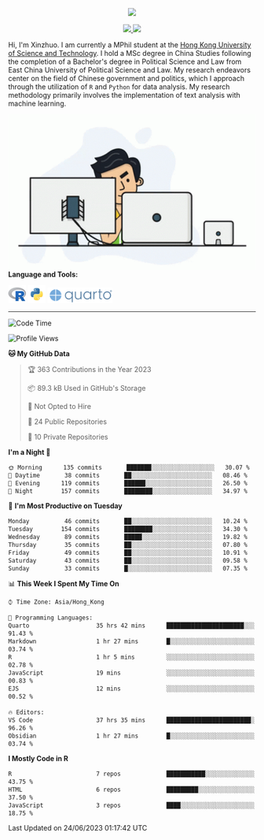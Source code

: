 <div align='center'>
<img src='https://readme-typing-svg.herokuapp.com?font=ubuntu&color=4d3900&center=true&lines=HKUST+Mphil+in+SOSC;Focus+on+China;Code+for+PoliSci'/>
</div>

<p align='center'>
 <a href='https://www.linkedin.com/in/xinzhuo-huang-5161011ba/' target='_blank'>
        <img src='https://img.shields.io/badge/linkedin%20-%230077B5.svg?&style=for-the-badge&logo=linkedin&logoColor=white'/>
    </a>
 <a href='https://twitter.com/HsinchoH' target='_blank'>
        <img src='https://img.shields.io/badge/Twitter-1DA1F2?style=for-the-badge&logo=twitter&logoColor=white'/>
    </a>
    </p>
    
Hi, I'm Xinzhuo. I am currently a MPhil student at the [Hong Kong University of Science and Technology](https://sosc.hkust.edu.hk/node/613). I hold a MSc degree in China Studies following the completion of a Bachelor's degree in Political Science and Law from East China University of Political Science and Law. My research endeavors center on the field of Chinese government and politics, which I approach through the utilization of `R` and `Python` for data analysis. My research methodology primarily involves the implementation of text analysis with machine learning.




<img align='right' src="https://github.com/xinzhuohkust/xinzhuohkust/blob/main/programmer.gif" width="590">



**Language and Tools:**  

<code><img height="36" src="https://raw.githubusercontent.com/github/explore/80688e429a7d4ef2fca1e82350fe8e3517d3494d/topics/r/r.png"></code>
<code><img height="36" src="https://raw.githubusercontent.com/github/explore/80688e429a7d4ef2fca1e82350fe8e3517d3494d/topics/python/python.png"></code>
<code><img height="32" src="https://github.com/quarto-dev/quarto-r/blob/main/man/figures/quarto.png"></code>

---
<!--START_SECTION:waka-->
![Code Time](http://img.shields.io/badge/Code%20Time-656%20hrs%2056%20mins-blue)

![Profile Views](http://img.shields.io/badge/Profile%20Views-0-blue)

**🐱 My GitHub Data** 

> 🏆 363 Contributions in the Year 2023
 > 
> 📦 89.3 kB Used in GitHub's Storage 
 > 
> 🚫 Not Opted to Hire
 > 
> 📜 24 Public Repositories 
 > 
> 🔑 10 Private Repositories  
 > 
**I'm a Night 🦉** 

```text
🌞 Morning      135 commits       ███████░░░░░░░░░░░░░░░░░░   30.07 % 
🌆 Daytime       38 commits       ██░░░░░░░░░░░░░░░░░░░░░░░   08.46 % 
🌃 Evening      119 commits       ██████░░░░░░░░░░░░░░░░░░░   26.50 % 
🌙 Night        157 commits       ████████░░░░░░░░░░░░░░░░░   34.97 % 

```
📅 **I'm Most Productive on Tuesday** 

```text
Monday          46 commits       ██░░░░░░░░░░░░░░░░░░░░░░░   10.24 % 
Tuesday        154 commits       ████████░░░░░░░░░░░░░░░░░   34.30 % 
Wednesday       89 commits       █████░░░░░░░░░░░░░░░░░░░░   19.82 % 
Thursday        35 commits       ██░░░░░░░░░░░░░░░░░░░░░░░   07.80 % 
Friday          49 commits       ██░░░░░░░░░░░░░░░░░░░░░░░   10.91 % 
Saturday        43 commits       ██░░░░░░░░░░░░░░░░░░░░░░░   09.58 % 
Sunday          33 commits       █░░░░░░░░░░░░░░░░░░░░░░░░   07.35 % 

```


📊 **This Week I Spent My Time On** 

```text
⌚︎ Time Zone: Asia/Hong_Kong

💬 Programming Languages: 
Quarto                   35 hrs 42 mins      ██████████████████████░░░   91.43 % 
Markdown                 1 hr 27 mins        █░░░░░░░░░░░░░░░░░░░░░░░░   03.74 % 
R                        1 hr 5 mins         ░░░░░░░░░░░░░░░░░░░░░░░░░   02.78 % 
JavaScript               19 mins             ░░░░░░░░░░░░░░░░░░░░░░░░░   00.83 % 
EJS                      12 mins             ░░░░░░░░░░░░░░░░░░░░░░░░░   00.52 % 

🔥 Editors: 
VS Code                  37 hrs 35 mins      ████████████████████████░   96.26 % 
Obsidian                 1 hr 27 mins        █░░░░░░░░░░░░░░░░░░░░░░░░   03.74 % 

```

**I Mostly Code in R** 

```text
R                        7 repos             ███████████░░░░░░░░░░░░░░   43.75 % 
HTML                     6 repos             █████████░░░░░░░░░░░░░░░░   37.50 % 
JavaScript               3 repos             ████░░░░░░░░░░░░░░░░░░░░░   18.75 % 

```



 Last Updated on 24/06/2023 01:17:42 UTC
<!--END_SECTION:waka-->
    
    
    
    
    
    
    
    
